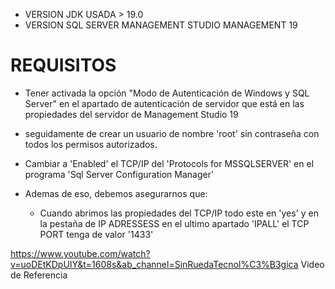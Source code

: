 - VERSION JDK USADA > 19.0
- VERSION SQL SERVER  MANAGEMENT STUDIO MANAGEMENT 19

# REQUISITOS
- Tener activada la opción "Modo de Autenticación de Windows y SQL Server" en el apartado de autenticación de servidor que está en las propiedades del servidor de Management Studio 19
- seguidamente de crear un usuario de nombre 'root' sin contraseña con todos los permisos autorizados.

- Cambiar a 'Enabled' el TCP/IP del 'Protocols for MSSQLSERVER' en el programa 'Sql Server Configuration Manager'
- Ademas de eso, debemos asegurarnos que:
  - Cuando abrimos las propiedades del TCP/IP todo este en 'yes' y en la pestaña de IP ADRESSESS en el ultimo apartado 'IPALL' el TCP PORT tenga de valor '1433'




https://www.youtube.com/watch?v=uoDEtKDpUIY&t=1608s&ab_channel=SinRuedaTecnol%C3%B3gica
Video de Referencia






